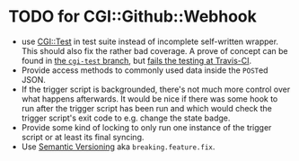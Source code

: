 TODO for CGI::Github::Webhook
=============================

* use [CGI::Test](https://metacpan.org/pod/CGI::Test) in test suite
  instead of incomplete self-written wrapper. This should also fix the
  rather bad coverage. A prove of concept can be found in
  [the `cgi-test` branch](https://github.com/xtaran/CGI-Github-Webhook/tree/cgi-test),
  but
  [fails the testing at Travis-CI](https://travis-ci.org/xtaran/CGI-Github-Webhook/branches).
* Provide access methods to commonly used data inside the `POST`ed JSON.
* If the trigger script is backgrounded, there's not much more control
  over what happens afterwards. It would be nice if there was some
  hook to run after the trigger script has been run and which would
  check the trigger script's exit code to e.g. change the state badge.
* Provide some kind of locking to only run one instance of the trigger
  script or at least its final syncing.
* Use [Semantic Versioning](https://semver.org/) aka `breaking.feature.fix`.
